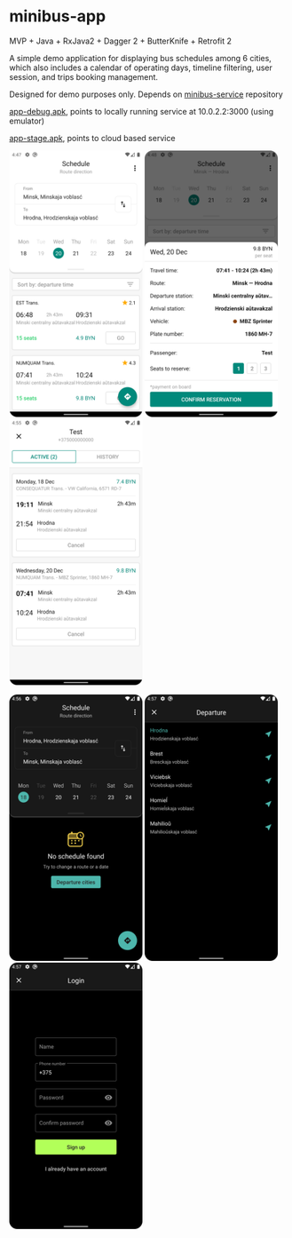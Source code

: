 # minibus-app
MVP + Java + RxJava2 + Dagger 2 + ButterKnife + Retrofit 2

A simple demo application for displaying bus schedules among 6 cities, which also includes a calendar of operating days, timeline filtering, user session, and trips booking management. 

Designed for demo purposes only. Depends on [minibus-service](https://github.com/n3gbx/minibus-service) repository

[app-debug.apk](./demo/app-debug.apk), points to locally running service at 10.0.2.2:3000 (using emulator)

[app-stage.apk](./demo/app-stage.apk), points to cloud based service

<p align="left">
  <img src="./demo/1.png" height="480">
  <img src="./demo/2.png" height="480">
  <img src="./demo/3.png" height="480">
</p>

<p align="left">
  <img src="./demo/4.png" height="480">
  <img src="./demo/5.png" height="480">
  <img src="./demo/6.png" height="480">
</p>
